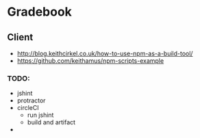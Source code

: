 # Gradebook

## Client

* http://blog.keithcirkel.co.uk/how-to-use-npm-as-a-build-tool/
* https://github.com/keithamus/npm-scripts-example

### TODO:

* jshint
* protractor
* circleCI
  * run jshint
  * build and artifact
*